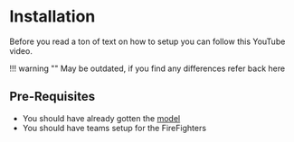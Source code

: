 # Installation

Before you read a ton of text on how to setup you can follow this YouTube video. 

!!! warning ""
    May be outdated, if you find any differences refer back here

## Pre-Requisites

- You should have already gotten the [model](https://www.roblox.com/library/8810547464/Redon-Tech-Fire-System)
- You should have teams setup for the FireFighters